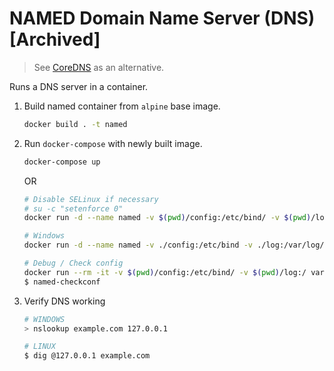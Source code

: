# NAMED Domain Name Server (DNS) [Archived]

> See [CoreDNS](https://github.com/deskoh/docker-coredns) as an alternative.

Runs a DNS server in a container.

1. Build named container from `alpine` base image.

   ```bash
   docker build . -t named
   ```

2. Run `docker-compose` with newly built image.

   ```bash
   docker-compose up
   ```

   OR

   ```bash
   # Disable SELinux if necessary
   # su -c "setenforce 0"
   docker run -d --name named -v $(pwd)/config:/etc/bind/ -v $(pwd)/log:/var/log/named/ -p 53:53/udp named

   # Windows
   docker run -d --name named -v ./config:/etc/bind -v ./log:/var/log/named -p 53:53/udp --restart=always named

   # Debug / Check config
   docker run --rm -it -v $(pwd)/config:/etc/bind/ -v $(pwd)/log:/ var/log/named/ bind /bin/ash
   $ named-checkconf
   ```

3. Verify DNS working

   ```bash
   # WINDOWS
   > nslookup example.com 127.0.0.1

   # LINUX
   $ dig @127.0.0.1 example.com
   ```
